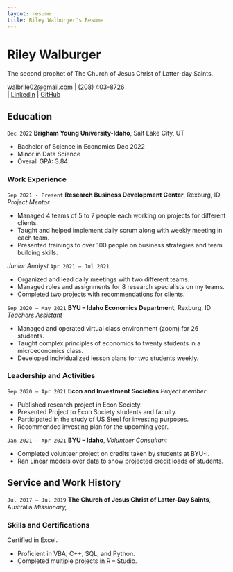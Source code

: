 ```yaml
---
layout: resume
title: Riley Walburger's Resume
---
```

# Riley Walburger
The second prophet of The Church of Jesus Christ of Latter-day Saints.

<div id="webaddress">
<a href="walbrile02@gmail.com">walbrile02@gmail.com</a> | <a href="(208) 403-8726">(208) 403-8726</a>
</div> | <a href="www.linkedin.com/in/riley-walburger">LinkedIn</a>
</div> | <a href="https://github.com/walburgerriley">GitHub</a>
</div>

<!-- https://www.monique.tech/the-art-of-markdown -->


## Education

`Dec 2022`
__Brigham Young University-Idaho__, Salt Lake City, UT

- Bachelor of Science in Economics Dec 2022
- Minor in Data Science
- Overall GPA: 3.84

### Work Experience

`Sep 2021 - Present`
__Research Business Development Center__, Rexburg, ID
_Project Mentor_ 
- Managed 4 teams of 5 to 7 people each working on projects for different clients.
- Taught and helped implement daily scrum along with weekly meeting in each team.
- Presented trainings to over 100 people on business strategies and team building skills.

_Junior Analyst_  `Apr 2021 – Jul 2021`

- Organized and lead daily meetings with two different teams.
- Managed roles and assignments for 8 research specialists on my teams.
- Completed two projects with recommendations for clients.

`Sep 2020 – May 2021`
__BYU – Idaho Economics Department__, Rexburg, ID
_Teachers Assistant_ 

- Managed and operated virtual class environment (zoom) for 26 students.
- Taught complex principles of economics to twenty students in a microeconomics class.
- Developed individualized lesson plans for two students weekly.

### Leadership and Activities

`Sep 2020 – Apr 2021`
__Econ and Investment Societies__
_Project member_ 
-  Published research project in Econ Society.
- Presented Project to Econ Society students and faculty.
- Participated in the study of US Steel for investing purposes.
- Recommended investing plan for the upcoming year.

`Jan 2021 – Apr 2021`
__BYU – Idaho__, 
 _Volunteer Consultant_ 
- Completed volunteer project on credits taken by students at BYU-I.
- Ran Linear models over data to show projected credit loads of students.


## Service and Work History

`Jul 2017 – Jul 2019`
__The Church of Jesus Christ of Latter-Day Saints__, Australia
_Missionary,_  

### Skills and Certifications
 Certified in Excel.
- Proficient in VBA, C++, SQL, and Python.
- Completed multiple projects in R – Studio.
<!-- ### Footer

Last updated: May 2013 -->

